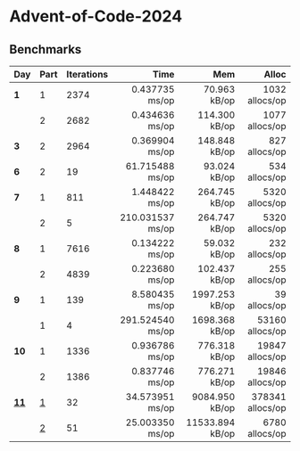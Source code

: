 # Advent-of-Code-2024

## Benchmarks

| Day             | Part                | Iterations |             Time |             Mem |            Alloc |
| --------------- | ------------------- | ---------- | ---------------: | --------------: | ---------------: |
| **1**           | 1                   | 2374       |   0.437735 ms/op |    70.963 kB/op |   1032 allocs/op |
|                 | 2                   | 2682       |   0.434636 ms/op |   114.300 kB/op |   1077 allocs/op |
| **3**           | 2                   | 2964       |   0.369904 ms/op |   148.848 kB/op |    827 allocs/op |
| **6**           | 2                   | 19         |  61.715488 ms/op |    93.024 kB/op |    534 allocs/op |
| **7**           | 1                   | 811        |   1.448422 ms/op |   264.745 kB/op |   5320 allocs/op |
|                 | 2                   | 5          | 210.031537 ms/op |   264.747 kB/op |   5320 allocs/op |
| **8**           | 1                   | 7616       |   0.134222 ms/op |    59.032 kB/op |    232 allocs/op |
|                 | 2                   | 4839       |   0.223680 ms/op |   102.437 kB/op |    255 allocs/op |
| **9**           | 1                   | 139        |   8.580435 ms/op |  1997.253 kB/op |     39 allocs/op |
|                 | 1                   | 4          | 291.524540 ms/op |  1698.368 kB/op |  53160 allocs/op |
| **10**          | 1                   | 1336       |   0.936786 ms/op |   776.318 kB/op |  19847 allocs/op |
|                 | 2                   | 1386       |   0.837746 ms/op |   776.271 kB/op |  19846 allocs/op |
| [**11**](day11) | [1](day11/part1.go) | 32         |  34.573951 ms/op |  9084.950 kB/op | 378341 allocs/op |
|                 | [2](day11/part2.go) | 51         |  25.003350 ms/op | 11533.894 kB/op |   6780 allocs/op |
